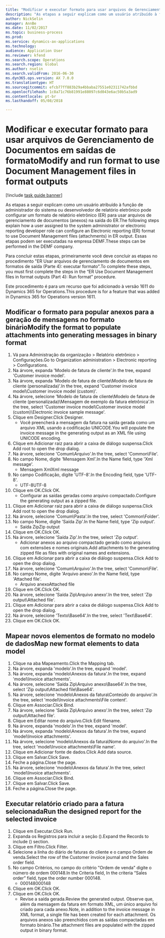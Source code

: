 ```yaml
--- 
title: "Modificar e executar formato para usar arquivos de Gerenciamento de Documentos em saídas de formato"
description: "As etapas a seguir explicam como um usuário atribuído à função de administrador do sistema ou desenvolvedor de relatório eletrônico pode configurar um formato de relatório eletrônico (ER) para usar arquivos de gerenciamento de documentos (anexos) na saída do ER."
author: NickSelin
manager: AnnBe
ms.date: 11/02/2017
ms.topic: business-process
ms.prod: 
ms.service: dynamics-ax-applications
ms.technology: 
audience: Application User
ms.reviewer: kfend
ms.search.scope: Operations
ms.search.region: Global
ms.author: nselin
ms.search.validFrom: 2016-06-30
ms.dyn365.ops.version: AX 7.0.0
ms.translationtype: HT
ms.sourcegitcommit: efcb77ff883b29a4bbaba27551e02311742afbbd
ms.openlocfilehash: 1c8a71c76b81991e88097c6d043e6ac50b5a3ad9
ms.contentlocale: pt-br
ms.lasthandoff: 05/08/2018

---
```

# <a name="modify-and-run-format-to-use-document-management-files-in-format-outputs"></a><span data-ttu-id="ef963-103">Modificar e executar formato para usar arquivos de Gerenciamento de Documentos em saídas de formato</span><span class="sxs-lookup"><span data-stu-id="ef963-103">Modify and run format to use Document Management files in format outputs</span></span>

[!include [task guide banner](../../includes/task-guide-banner.md)]

<span data-ttu-id="ef963-104">As etapas a seguir explicam como um usuário atribuído à função de administrador do sistema ou desenvolvedor de relatório eletrônico pode configurar um formato de relatório eletrônico (ER) para usar arquivos de gerenciamento de documentos (anexos) na saída do ER.</span><span class="sxs-lookup"><span data-stu-id="ef963-104">The following steps explain how a user assigned to the system administrator or electronic reporting developer role can configure an Electronic reporting (ER) format to use Document Management files (attachments) in ER output.</span></span> <span data-ttu-id="ef963-105">Essas etapas podem ser executadas na empresa DEMF.</span><span class="sxs-lookup"><span data-stu-id="ef963-105">These steps can be performed in the DEMF company.</span></span>

<span data-ttu-id="ef963-106">Para concluir estas etapas, primeiramente você deve concluir as etapas no procedimento "ER Usar arquivos de gerenciamento de documentos em formatos de saída (Parte 4): executar formato".</span><span class="sxs-lookup"><span data-stu-id="ef963-106">To complete these steps, you must first complete the steps in the “ER Use Document Management files in format outputs (Part 4): Run format” procedure.</span></span>

<span data-ttu-id="ef963-107">Este procedimento é para um recurso que foi adicionado à versão 1611 do Dynamics 365 for Operations.</span><span class="sxs-lookup"><span data-stu-id="ef963-107">This procedure is for a feature that was added in Dynamics 365 for Operations version 1611.</span></span>


## <a name="modify-the-format-to-populate-attachments-into-generating-messages-in-binary-format"></a><span data-ttu-id="ef963-108">Modificar o formato para popular anexos para a geração de mensagens no formato binário</span><span class="sxs-lookup"><span data-stu-id="ef963-108">Modify the format to populate attachments into generating messages in binary format</span></span>
1. <span data-ttu-id="ef963-109">Vá para Administração da organização > Relatório eletrônico > Configurações.</span><span class="sxs-lookup"><span data-stu-id="ef963-109">Go to Organization administration > Electronic reporting > Configurations.</span></span>
2. <span data-ttu-id="ef963-110">Na árvore, expanda 'Modelo de fatura de cliente'.</span><span class="sxs-lookup"><span data-stu-id="ef963-110">In the tree, expand 'Customer invoice model'.</span></span>
3. <span data-ttu-id="ef963-111">Na árvore, expanda 'Modelo de fatura de cliente\Modelo de fatura de cliente (personalizada)'.</span><span class="sxs-lookup"><span data-stu-id="ef963-111">In the tree, expand 'Customer invoice model\Customer invoice model (custom)'.</span></span>
4. <span data-ttu-id="ef963-112">Na árvore, selecione 'Modelo de fatura de cliente\Modelo de fatura de cliente (personalizada)\Mensagem de exemplo da fatura eletrônica'.</span><span class="sxs-lookup"><span data-stu-id="ef963-112">In the tree, select 'Customer invoice model\Customer invoice model (custom)\Electronic invoice sample message'.</span></span>
5. <span data-ttu-id="ef963-113">Clique em Designer.</span><span class="sxs-lookup"><span data-stu-id="ef963-113">Click Designer.</span></span>
    * <span data-ttu-id="ef963-114">Você preencherá a mensagem da fatura na saída gerada como um arquivo XML usando a codificação UNICODE.</span><span class="sxs-lookup"><span data-stu-id="ef963-114">You will populate the invoice message in the generating output as an XML file using UNICODE encoding.</span></span>  
6. <span data-ttu-id="ef963-115">Clique em Adicionar raiz para abrir a caixa de diálogo suspensa.</span><span class="sxs-lookup"><span data-stu-id="ef963-115">Click Add root to open the drop dialog.</span></span>
7. <span data-ttu-id="ef963-116">Na árvore, selecione 'Comum\Arquivo'.</span><span class="sxs-lookup"><span data-stu-id="ef963-116">In the tree, select 'Common\File'.</span></span>
8. <span data-ttu-id="ef963-117">No campo Nome, digite 'Mensagem Xml'.</span><span class="sxs-lookup"><span data-stu-id="ef963-117">In the Name field, type 'Xml message'.</span></span>
    * <span data-ttu-id="ef963-118">Mensagem Xml</span><span class="sxs-lookup"><span data-stu-id="ef963-118">Xml message</span></span>  
9. <span data-ttu-id="ef963-119">No campo Codificação, digite 'UTF-8'.</span><span class="sxs-lookup"><span data-stu-id="ef963-119">In the Encoding field, type 'UTF-8'.</span></span>
    * <span data-ttu-id="ef963-120">UTF-8</span><span class="sxs-lookup"><span data-stu-id="ef963-120">UTF-8</span></span>  
10. <span data-ttu-id="ef963-121">Clique em OK.</span><span class="sxs-lookup"><span data-stu-id="ef963-121">Click OK.</span></span>
    * <span data-ttu-id="ef963-122">Configurar as saídas geradas como arquivo compactado.</span><span class="sxs-lookup"><span data-stu-id="ef963-122">Configure the generating output as a zipped file.</span></span>  
11. <span data-ttu-id="ef963-123">Clique em Adicionar raiz para abrir a caixa de diálogo suspensa.</span><span class="sxs-lookup"><span data-stu-id="ef963-123">Click Add root to open the drop dialog.</span></span>
12. <span data-ttu-id="ef963-124">Na árvore, selecione 'Comum\Pasta'.</span><span class="sxs-lookup"><span data-stu-id="ef963-124">In the tree, select 'Common\Folder'.</span></span>
13. <span data-ttu-id="ef963-125">No campo Nome, digite 'Saída Zip'.</span><span class="sxs-lookup"><span data-stu-id="ef963-125">In the Name field, type 'Zip output'.</span></span>
    * <span data-ttu-id="ef963-126">Saída Zip</span><span class="sxs-lookup"><span data-stu-id="ef963-126">Zip output</span></span>  
14. <span data-ttu-id="ef963-127">Clique em OK.</span><span class="sxs-lookup"><span data-stu-id="ef963-127">Click OK.</span></span>
15. <span data-ttu-id="ef963-128">Na árvore, selecione 'Saída Zip'.</span><span class="sxs-lookup"><span data-stu-id="ef963-128">In the tree, select 'Zip output'.</span></span>
    * <span data-ttu-id="ef963-129">Adicionar anexos ao arquivo compactado gerado como arquivos com extensões e nomes originais.</span><span class="sxs-lookup"><span data-stu-id="ef963-129">Add attachments to the generating zipped file as files with original names and extensions.</span></span>  
16. <span data-ttu-id="ef963-130">Clique em Adicionar para abrir a caixa de diálogo suspensa.</span><span class="sxs-lookup"><span data-stu-id="ef963-130">Click Add to open the drop dialog.</span></span>
17. <span data-ttu-id="ef963-131">Na árvore, selecione 'Comum\Arquivo'.</span><span class="sxs-lookup"><span data-stu-id="ef963-131">In the tree, select 'Common\File'.</span></span>
18. <span data-ttu-id="ef963-132">No campo Nome, digite 'Arquivo anexo'.</span><span class="sxs-lookup"><span data-stu-id="ef963-132">In the Name field, type 'Attached file'.</span></span>
    * <span data-ttu-id="ef963-133">Arquivo anexo</span><span class="sxs-lookup"><span data-stu-id="ef963-133">Attached file</span></span>  
19. <span data-ttu-id="ef963-134">Clique em OK.</span><span class="sxs-lookup"><span data-stu-id="ef963-134">Click OK.</span></span>
20. <span data-ttu-id="ef963-135">Na árvore, selecione 'Saída Zip\Arquivo anexo'.</span><span class="sxs-lookup"><span data-stu-id="ef963-135">In the tree, select 'Zip output\Attached file'.</span></span>
21. <span data-ttu-id="ef963-136">Clique em Adicionar para abrir a caixa de diálogo suspensa.</span><span class="sxs-lookup"><span data-stu-id="ef963-136">Click Add to open the drop dialog.</span></span>
22. <span data-ttu-id="ef963-137">Na árvore, selecione 'Texto\Base64'.</span><span class="sxs-lookup"><span data-stu-id="ef963-137">In the tree, select 'Text\Base64'.</span></span>
23. <span data-ttu-id="ef963-138">Clique em OK.</span><span class="sxs-lookup"><span data-stu-id="ef963-138">Click OK.</span></span>

## <a name="map-new-format-elements-to-data-model"></a><span data-ttu-id="ef963-139">Mapear novos elementos de formato no modelo de dados</span><span class="sxs-lookup"><span data-stu-id="ef963-139">Map new format elements to data model</span></span>
1. <span data-ttu-id="ef963-140">Clique na aba Mapeamento.</span><span class="sxs-lookup"><span data-stu-id="ef963-140">Click the Mapping tab.</span></span>
2. <span data-ttu-id="ef963-141">Na árvore, expanda 'modelo'.</span><span class="sxs-lookup"><span data-stu-id="ef963-141">In the tree, expand 'model'.</span></span>
3. <span data-ttu-id="ef963-142">Na árvore, expanda 'modelo\Anexos da fatura'.</span><span class="sxs-lookup"><span data-stu-id="ef963-142">In the tree, expand 'model\Invoice attachments'.</span></span>
4. <span data-ttu-id="ef963-143">Na árvore, selecione 'Saída Zip\Arquivo anexo\Base64'.</span><span class="sxs-lookup"><span data-stu-id="ef963-143">In the tree, select 'Zip output\Attached file\Base64'.</span></span>
5. <span data-ttu-id="ef963-144">Na árvore, selecione 'modelo\Anexos da fatura\Conteúdo do arquivo'.</span><span class="sxs-lookup"><span data-stu-id="ef963-144">In the tree, select 'model\Invoice attachments\File content'.</span></span>
6. <span data-ttu-id="ef963-145">Clique em Associar.</span><span class="sxs-lookup"><span data-stu-id="ef963-145">Click Bind.</span></span>
7. <span data-ttu-id="ef963-146">Na árvore, selecione 'Saída Zip\Arquivo anexo'.</span><span class="sxs-lookup"><span data-stu-id="ef963-146">In the tree, select 'Zip output\Attached file'.</span></span>
8. <span data-ttu-id="ef963-147">Clique em Editar nome do arquivo.</span><span class="sxs-lookup"><span data-stu-id="ef963-147">Click Edit filename.</span></span>
9. <span data-ttu-id="ef963-148">Na árvore, expanda 'modelo'.</span><span class="sxs-lookup"><span data-stu-id="ef963-148">In the tree, expand 'model'.</span></span>
10. <span data-ttu-id="ef963-149">Na árvore, expanda 'modelo\Anexos da fatura'.</span><span class="sxs-lookup"><span data-stu-id="ef963-149">In the tree, expand 'model\Invoice attachments'.</span></span>
11. <span data-ttu-id="ef963-150">Na árvore, selecione 'modelo\Anexos da fatura\Nome do arquivo'.</span><span class="sxs-lookup"><span data-stu-id="ef963-150">In the tree, select 'model\Invoice attachments\File name'.</span></span>
12. <span data-ttu-id="ef963-151">Clique em Adicionar fonte de dados.</span><span class="sxs-lookup"><span data-stu-id="ef963-151">Click Add data source.</span></span>
13. <span data-ttu-id="ef963-152">Clique em Salvar.</span><span class="sxs-lookup"><span data-stu-id="ef963-152">Click Save.</span></span>
14. <span data-ttu-id="ef963-153">Feche a página.</span><span class="sxs-lookup"><span data-stu-id="ef963-153">Close the page.</span></span>
15. <span data-ttu-id="ef963-154">Na árvore, selecione 'modelo\Anexos da fatura'.</span><span class="sxs-lookup"><span data-stu-id="ef963-154">In the tree, select 'model\Invoice attachments'.</span></span>
16. <span data-ttu-id="ef963-155">Clique em Associar.</span><span class="sxs-lookup"><span data-stu-id="ef963-155">Click Bind.</span></span>
17. <span data-ttu-id="ef963-156">Clique em Salvar.</span><span class="sxs-lookup"><span data-stu-id="ef963-156">Click Save.</span></span>
18. <span data-ttu-id="ef963-157">Feche a página.</span><span class="sxs-lookup"><span data-stu-id="ef963-157">Close the page.</span></span>

## <a name="run-the-designed-report-for-the-selected-invoice"></a><span data-ttu-id="ef963-158">Executar relatório criado para a fatura selecionada</span><span class="sxs-lookup"><span data-stu-id="ef963-158">Run the designed report for the selected invoice</span></span>
1. <span data-ttu-id="ef963-159">Clique em Executar.</span><span class="sxs-lookup"><span data-stu-id="ef963-159">Click Run.</span></span>
2. <span data-ttu-id="ef963-160">Expanda os Registros para incluir a seção ().</span><span class="sxs-lookup"><span data-stu-id="ef963-160">Expand the Records to include () section.</span></span>
3. <span data-ttu-id="ef963-161">Clique em Filtro.</span><span class="sxs-lookup"><span data-stu-id="ef963-161">Click Filter.</span></span>
4. <span data-ttu-id="ef963-162">Selecione a linha do diário de faturas do cliente e o campo Ordem de venda.</span><span class="sxs-lookup"><span data-stu-id="ef963-162">Select the row of the Customer invoice journal and the Sales order field.</span></span>
5. <span data-ttu-id="ef963-163">No campo Critérios, no campo do critério "Ordem de venda" digite o número de ordem 000148.</span><span class="sxs-lookup"><span data-stu-id="ef963-163">In the Criteria field, In the criteria “Sales order” field, type the order number 000148.</span></span>
    * <span data-ttu-id="ef963-164">000148</span><span class="sxs-lookup"><span data-stu-id="ef963-164">000148</span></span>  
6. <span data-ttu-id="ef963-165">Clique em OK.</span><span class="sxs-lookup"><span data-stu-id="ef963-165">Click OK.</span></span>
7. <span data-ttu-id="ef963-166">Clique em OK.</span><span class="sxs-lookup"><span data-stu-id="ef963-166">Click OK.</span></span>
    * <span data-ttu-id="ef963-167">Revise a saída gerada.</span><span class="sxs-lookup"><span data-stu-id="ef963-167">Review the generated output.</span></span> <span data-ttu-id="ef963-168">Observe que, além da mensagem da fatura em formato XML, um único arquivo foi criado para cada anexo.</span><span class="sxs-lookup"><span data-stu-id="ef963-168">Note, in addition to the invoice message in XML format, a single file has been created for each attachment.</span></span> <span data-ttu-id="ef963-169">Os arquivos anexos são preenchidos com as saídas compactadas em formato binário.</span><span class="sxs-lookup"><span data-stu-id="ef963-169">The attachment files are populated with the zipped output in binary format.</span></span>  


